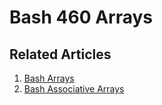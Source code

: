 # Bash 460 Arrays

## Related Articles
1. [Bash Arrays](https://www.ruoxue.org/bash-460-bash-arrays/)
2. [Bash Associative Arrays](https://www.ruoxue.org/bash-460-bash-associative-arrays/)